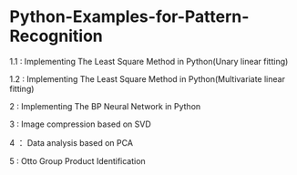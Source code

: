 # Python-Examples-for-Pattern-Recognition

1.1 : Implementing The Least Square Method in Python(Unary linear fitting)

1.2 : Implementing The Least Square Method in Python(Multivariate linear fitting)

2 : Implementing The BP Neural Network in Python

3 : Image compression based on SVD

4 ： Data analysis based on PCA

5 :  Otto Group Product Identification
